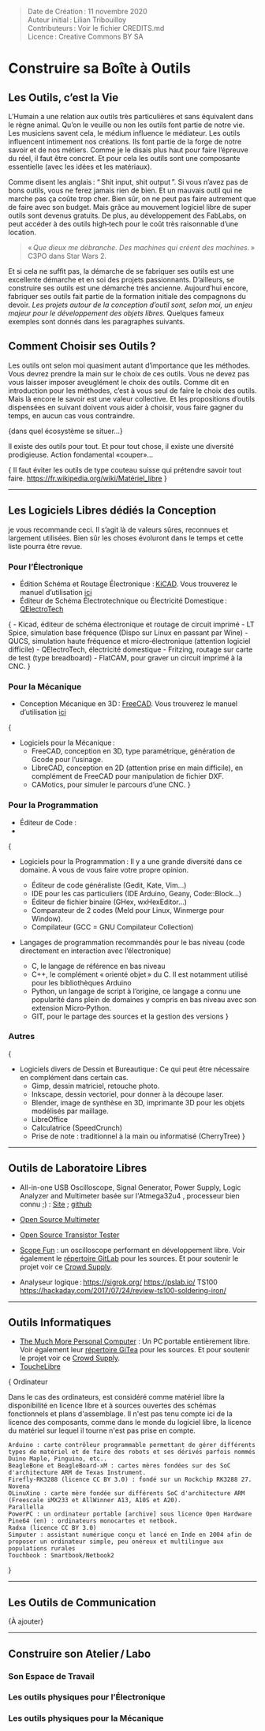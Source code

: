 > Date de Création : 11 novembre 2020  
> Auteur initial : Lilian Tribouilloy  
> Contributeurs : Voir le fichier CREDITS.md  
> Licence : Creative Commons BY SA  

# Construire sa Boîte à Outils

## Les Outils, c’est la Vie

L’Humain a une relation aux outils très particulières et sans équivalent dans le règne animal. Qu’on le veuille ou non les outils font partie de notre vie. Les musiciens savent cela, le médium influence le médiateur. Les outils influencent intimement nos créations. Ils font partie de la forge de notre savoir et de nos métiers. Comme je le disais plus haut pour faire l’épreuve du réel, il faut être concret. Et pour cela les outils sont une composante essentielle (avec les idées et les matériaux).

Comme disent les anglais : “ Shit input, shit output ”. Si vous n’avez pas de bons outils, vous ne ferez jamais rien de bien. Et un mauvais outil qui ne marche pas ça coûte trop cher. Bien sûr, on ne peut pas faire autrement que de faire avec son budget. Mais grâce au mouvement logiciel libre de super outils sont devenus gratuits. De plus, au développement des FabLabs, on peut accéder à des outils high‑tech pour le coût très raisonnable d’une location.

> « _Que dieux me débranche. Des machines qui créent des machines._ »		C3PO dans Star Wars 2.

Et si cela ne suffit pas, la démarche de se fabriquer ses outils est une excellente démarche et en soi des projets passionnants. D’ailleurs, se construire ses outils est une démarche très ancienne. Aujourd’hui encore, fabriquer ses outils fait partie de la formation initiale des compagnons du devoir. _Les projets autour de la conception d’outil sont, selon moi, un enjeu majeur pour le développement des objets libres._ Quelques fameux exemples sont donnés dans les paragraphes suivants.



## Comment Choisir ses Outils ?

Les outils ont selon moi quasiment autant d’importance que les méthodes. Vous devrez prendre la main sur le choix de ces outils. Vous ne devez pas vous laisser imposer aveuglément le choix des outils. Comme dit en introduction pour les méthodes, c’est à vous seul de faire le choix des outils. Mais là encore le savoir est une valeur collective. Et les propositions d’outils dispensées en suivant doivent vous aider à choisir, vous faire gagner du temps, en aucun cas vous contraindre.

{dans quel écosystème se situer…}

Il existe des outils pour tout. Et pour tout chose, il existe une diversité prodigieuse.
Action fondamental «couper»…

{
Il faut éviter les outils de type couteau suisse qui prétendre savoir tout faire.
https://fr.wikipedia.org/wiki/Matériel_libre
}


_____________________________________________________________

## Les Logiciels Libres dédiés la Conception

je vous recommande ceci. Il s’agit là de valeurs sûres, reconnues et largement utilisées. Bien sûr les choses évoluront dans le temps et cette liste pourra être revue.

### Pour l’Électronique

* Édition Schéma et Routage Électronique : [KiCAD](https://kicad.org/). Vous trouverez le manuel d’utilisation [ici](https://docs.kicad.org/)
* Éditeur de Schéma Électrotechnique ou Électricité Domestique : [QElectroTech](https://qelectrotech.org/)

{
	- Kicad, éditeur de schéma électronique et routage de circuit imprimé
	- LT Spice, simulation base fréquence (Dispo sur Linux en passant par Wine)
	- QUCS, simulation haute fréquence et micro‑électronique (attention logiciel difficile)
	- QElectroTech, électricité domestique
	- Fritzing, routage sur carte de test (type breadboard)
	- FlatCAM, pour graver un circuit imprimé à la CNC.
}

### Pour la Mécanique

* Conception Mécanique en 3D : [FreeCAD](https://www.freecadweb.org/?lang=fr). Vous trouverez le manuel d’utilisation [ici](https://wiki.freecadweb.org/Getting_started)

{

* Logiciels pour la Mécanique :
	- FreeCAD, conception en 3D, type paramétrique, génération de Gcode pour l’usinage.
	- LibreCAD, conception en 2D (attention prise en main difficile), en complément de FreeCAD pour manipulation de fichier DXF.
	- CAMotics, pour simuler le parcours d’une CNC.
}

### Pour la Programmation

* Éditeur de Code :
* 

{
* Logiciels pour la Programmation :
Il y a une grande diversité dans ce domaine. À vous de vous faire votre propre opinion.
	- Éditeur de code généraliste (Gedit, Kate, Vim…)
	- IDE pour les cas particuliers (IDE Arduino, Geany, Code::Block…)
	- Éditeur de fichier binaire (GHex, wxHexEditor…)
	- Comparateur de 2 codes (Meld pour Linux, Winmerge pour Window).
	- Compilateur (GCC = GNU Compilateur Collection)

* Langages de programmation recommandés pour le bas niveau (code directement en interaction avec l’électronique)
	- C, le langage de référence en bas niveau
	- C++, le complément « orienté objet » du C. Il est notamment utilisé pour les bibliothèques Arduino
	- Python, un langage de script à l’origine, ce langage a connu une popularité dans plein de domaines y compris en bas niveau avec son extension Micro‑Python.
	- GIT, pour le partage des sources et la gestion des versions
}

### Autres

{
* Logiciels divers de Dessin et Bureautique :
Ce qui peut être nécessaire en complément dans certain cas.
	- Gimp, dessin matriciel, retouche photo.
	- Inkscape, dessin vectoriel, pour donner à la découpe laser.
	- Blender, image de synthèse en 3D, imprimante 3D pour les objets modélisés par maillage.
	- LibreOffice
	- Calculatrice (SpeedCrunch)
	- Prise de note : traditionnel à la main ou informatisé (CherryTree)
}


_____________________________________________________________

## Outils de Laboratoire Libres
* All-in-one USB Oscilloscope, Signal Generator, Power Supply, Logic Analyzer and Multimeter basée sur l'Atmega32u4 , processeur bien connu ;) : [Site](https://espotek.com/labrador/product/espotek-labrador-board/) ; [github](https://github.com/espotek/labrador)
* [Open Source Multimeter](https://hackaday.com/2019/06/20/finally-an-open-source-multimeter/)
* [Open Source Transistor Tester](https://www.mikrocontroller.net/articles/AVR_Transistortester#Introduction_.28English.29)
* [Scope Fun](https://www.scopefun.com/) : un oscilloscope performant en développement libre. Voir également le [répertoire GitLab](https://gitlab.com/scopefun) pour les sources. Et pour soutenir le projet voir ce [Crowd Supply](https://www.crowdsupply.com/scopefun/open-source-instrumentation).

* Analyseur logique : https://sigrok.org/
https://pslab.io/
TS100 https://hackaday.com/2017/07/24/review-ts100-soldering-iron/


_____________________________________________________________

## Outils Informatiques
* [The Much More Personal Computer](https://mntre.com/media/reform_md/2020-05-08-the-much-more-personal-computer.html) : Un PC portable entièrement libre. Voir également leur [répertoire GiTea](https://source.mntmn.com/MNT) pour les sources. Et pour soutenir le projet voir ce [Crowd Supply](https://www.crowdsupply.com/mnt/reform).
* [ToucheLibre](http://touchelibre.fr)

{
Ordinateur

Dans le cas des ordinateurs, est considéré comme matériel libre la disponibilité en licence libre et à sources ouvertes des schémas fonctionnels et plans d'assemblage. Il n'est pas tenu compte ici de la licence des composants, comme dans le monde du logiciel libre, la licence du matériel sur lequel il tourne n'est pas prise en compte.

    Arduino : carte contrôleur programmable permettant de gérer différents types de matériel et de faire des robots et ses dérivés parfois nommés Duino Maple, Pinguino, etc..
    BeagleBone et BeagleBoard-xM : cartes mères fondées sur des SoC d'architecture ARM de Texas Instrument.
    Firefly-RK3288 (licence CC BY 3.0) : fondé sur un Rockchip RK3288 27.
    Novena
    OLinuXino : carte mère fondée sur différents SoC d'architecture ARM (Freescale iMX233 et AllWinner A13, A10S et A20).
    Parallella
    PowerPC : un ordinateur portable [archive] sous licence Open Hardware
    Pine64 (en) : ordinateurs monocartes et netbook.
    Radxa (licence CC BY 3.0)
    Simputer : assistant numérique conçu et lancé en Inde en 2004 afin de proposer un ordinateur simple, peu onéreux et multilingue aux populations rurales
    Touchbook : Smartbook/Netbook2
}


_____________________________________________________________

## Les Outils de Communication

{À ajouter}


_____________________________________________________________

## Construire son Atelier / Labo

### Son Espace de Travail

### Les outils physiques pour l’Électronique

### Les outils physiques pour la Mécanique


